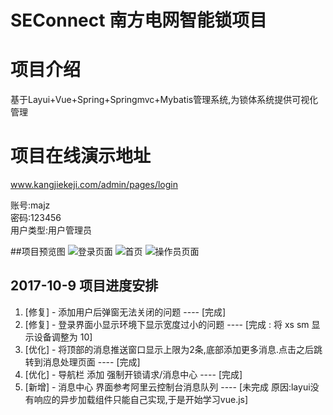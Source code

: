 # SEConnect 南方电网智能锁项目

# 项目介绍
基于Layui+Vue+Spring+Springmvc+Mybatis管理系统,为锁体系统提供可视化管理

# 项目在线演示地址
www.kangjiekeji.com/admin/pages/login

账号:majz<br/>
密码:123456<br/>
用户类型:用户管理员

##项目预览图
![登录页面](http://www.kangjiekeji.com/static/common/images/demo-img-3.png)
![首页](http://www.kangjiekeji.com/static/common/images/demo-img-1.png)
![操作员页面](http://www.kangjiekeji.com/static/common/images/demo-img-2.png)


## 2017-10-9 项目进度安排

1. [修复] - 添加用户后弹窗无法关闭的问题  ----  [完成]
2. [修复] - 登录界面小显示环境下显示宽度过小的问题  ----  [完成 : 将 xs sm 显示设备调整为 10]
3. [优化] - 将顶部的消息推送窗口显示上限为2条,底部添加更多消息.点击之后跳转到消息处理页面  ----  [完成]
4. [优化] - 导航栏 添加 强制开锁请求/消息中心  ---- [完成]
5. [新增] - 消息中心 界面参考阿里云控制台消息队列  ----  [未完成 原因:layui没有响应的异步加载组件只能自己实现,于是开始学习vue.js]




